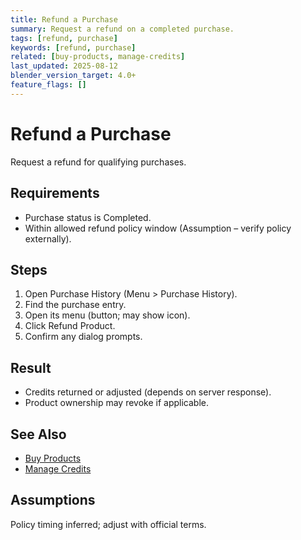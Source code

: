 ```yaml
---
title: Refund a Purchase
summary: Request a refund on a completed purchase.
tags: [refund, purchase]
keywords: [refund, purchase]
related: [buy-products, manage-credits]
last_updated: 2025-08-12
blender_version_target: 4.0+
feature_flags: []
---
```


# Refund a Purchase

Request a refund for qualifying purchases.

## Requirements
- Purchase status is Completed.
- Within allowed refund policy window (Assumption – verify policy externally).

## Steps
1. Open Purchase History (Menu > Purchase History).
2. Find the purchase entry.
3. Open its menu (button; may show icon).
4. Click Refund Product.
5. Confirm any dialog prompts.

## Result
- Credits returned or adjusted (depends on server response).
- Product ownership may revoke if applicable.

## See Also
- [Buy Products](buy-products.md)
- [Manage Credits](manage-credits.md)

## Assumptions
Policy timing inferred; adjust with official terms.
